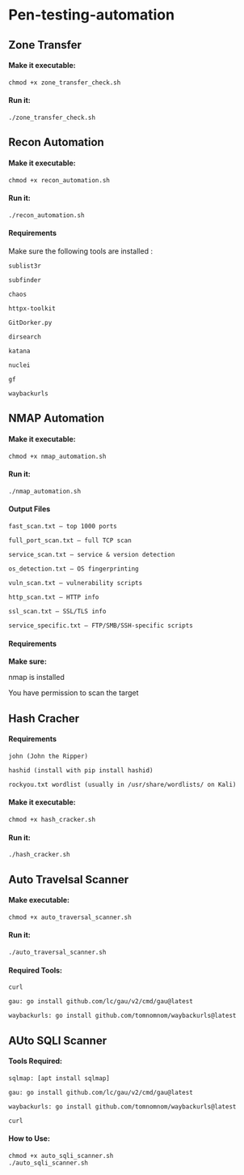 # Pen-testing-automation


## Zone Transfer

#### Make it executable:

```chmod +x zone_transfer_check.sh```

#### Run it:

```./zone_transfer_check.sh```





## Recon Automation

#### Make it executable:

```chmod +x recon_automation.sh```

#### Run it:

```./recon_automation.sh```

#### Requirements

Make sure the following tools are installed :

    sublist3r

    subfinder

    chaos

    httpx-toolkit

    GitDorker.py

    dirsearch

    katana

    nuclei

    gf

    waybackurls





## NMAP Automation

#### Make it executable:

```chmod +x nmap_automation.sh```

#### Run it:

```./nmap_automation.sh```

#### Output Files

    fast_scan.txt — top 1000 ports

    full_port_scan.txt — full TCP scan

    service_scan.txt — service & version detection

    os_detection.txt — OS fingerprinting

    vuln_scan.txt — vulnerability scripts

    http_scan.txt — HTTP info

    ssl_scan.txt — SSL/TLS info

    service_specific.txt — FTP/SMB/SSH-specific scripts

#### Requirements

**Make sure:**

nmap is installed

You have permission to scan the target




## Hash Cracher

#### Requirements

    john (John the Ripper)

    hashid (install with pip install hashid)

    rockyou.txt wordlist (usually in /usr/share/wordlists/ on Kali)


#### Make it executable:

```chmod +x hash_cracker.sh```

#### Run it:

```./hash_cracker.sh```




## Auto Travelsal Scanner


#### Make executable:

```chmod +x auto_traversal_scanner.sh```

#### Run it:

```./auto_traversal_scanner.sh```

#### Required Tools:

    curl

    gau: go install github.com/lc/gau/v2/cmd/gau@latest

    waybackurls: go install github.com/tomnomnom/waybackurls@latest




## AUto SQLI Scanner

#### Tools Required:

    sqlmap: [apt install sqlmap]

    gau: go install github.com/lc/gau/v2/cmd/gau@latest

    waybackurls: go install github.com/tomnomnom/waybackurls@latest

    curl

#### How to Use:
```
chmod +x auto_sqli_scanner.sh
./auto_sqli_scanner.sh
```




